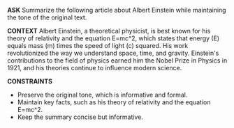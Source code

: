 <!-- Albert Einstein, a theoretical physicist, is best known for his theory of relativity and the equation E=mc^2, which states that energy (E) equals mass (m) times the speed of light (c) squared. This groundbreaking work has had a profound impact on the development of modern physics and our understanding of the universe.

In 1905, Einstein published four papers in the Annalen der Physik scientific journal, which collectively are known as the Annus Mirabilis papers. Among these, was the paper on the Special Theory of Relativity, which introduced a new framework for all of physics and proposed new concepts of space and time. He argued that the laws of physics are the same for all non-accelerating observers, and he showed that the speed of light within a vacuum is the same no matter the speed at which an observer travels.

Einstein's theory dramatically changed the way we understand the behavior of objects in motion and the flow of time across the universe. It introduced the concept that time and space are intertwined into a single continuum known as space-time. Events that occur at the same time for one observer could occur at different times for another.

In 1915, Einstein expanded on his Special Theory of Relativity by introducing the General Theory of Relativity. This theory proposed that gravity is not a force as it appears in Isaac Newton's law of universal gravitation, but rather is a consequence of the curvature of space-time caused by the uneven distribution of mass. The more massive an object, the more it warps the space around it.

The General Theory of Relativity has been confirmed by numerous experiments and has provided a comprehensive framework for understanding cosmological phenomena, including black holes and the expansion of the universe. Einstein's theories of relativity remain central to modern physics and astronomy, influencing the development of technologies such as GPS navigation and advancing our understanding of the universe at its most fundamental level. -->

__ASK__
Summarize the following article about Albert Einstein while maintaining the tone of the original text.

__CONTEXT__
Albert Einstein, a theoretical physicist, is best known for his theory of relativity and the equation E=mc^2, which states that energy (E) equals mass (m) times the speed of light (c) squared. His work revolutionized the way we understand space, time, and gravity. Einstein's contributions to the field of physics earned him the Nobel Prize in Physics in 1921, and his theories continue to influence modern science.

__CONSTRAINTS__
- Preserve the original tone, which is informative and formal.
- Maintain key facts, such as his theory of relativity and the equation E=mc^2.
- Keep the summary concise but informative.
